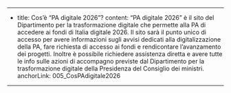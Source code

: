 ---
  - title: Cos’è “PA digitale 2026”?
    content: “PA digitale 2026” è il sito del Dipartimento per la trasformazione digitale che permette alla PA di accedere ai fondi di Italia digitale 2026. Il sito sarà il punto unico di accesso per avere informazioni sugli avvisi dedicati alla digitalizzazione della PA, fare richiesta di accesso ai fondi e rendicontare l’avanzamento dei progetti. Inoltre è possibile richiedere assistenza diretta e avere tutte le info sulle azioni di accompagno previste dal Dipartimento per la trasformazione digitale della Presidenza del Consiglio dei ministri.
    anchorLink: 005_CosPAdigitale2026
---